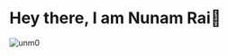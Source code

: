 <div align="left">
<h1 align="left">Hey there, I am Nunam Rai👋 </h1>
<p align="left"> <img src="https://komarev.com/ghpvc/?username=unm0&label=Profile%20views&color=0e75b6&style=italic" alt="unm0" /> </p>
</div>


